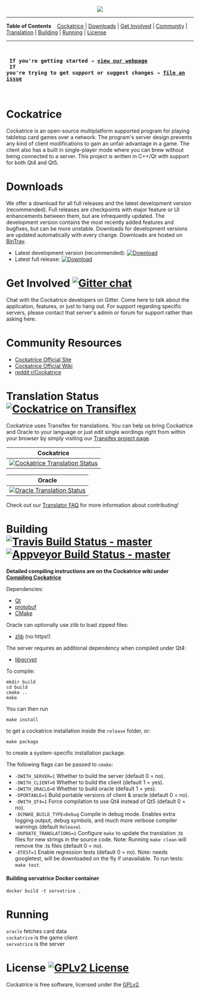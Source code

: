 <p align='center'><img src=https://cloud.githubusercontent.com/assets/9874850/7516775/b00b8e36-f4d1-11e4-8da4-3df294d01f86.png></p>

---

**Table of Contents** &nbsp;&nbsp; [Cockatrice](#cockatrice) | [Downloads](#downloads) | [Get Involved](#get-involved-) | [Community](#community-resources) | [Translation](#translation-status-) | [Building](#building--) | [Running](#running) | [License](#license-)

---

<br><pre>
<b>If you're getting started &#8674; [view our webpage](https://cockatrice.github.io/)</b><br>
<b>If you're trying to get support or suggest changes &#8674; [file an issue](https://github.com/Cockatrice/Cockatrice/issues/new)</b>
</pre><br>


# Cockatrice

Cockatrice is an open-source multiplatform supported program for playing tabletop card games over a network. The program's server design prevents any kind of client modifications to gain an unfair advantage in a game. The client also has a built in single-player mode where you can brew without being connected to a server. This project is written in C++/Qt with support for both Qt4 and Qt5.<br>


# Downloads

We offer a download for all full releases and the latest development version (recommended). Full releases are checkpoints with major feature or UI enhancements between them, but are infrequently updated. The development version contains the most recently added features and bugfixes, but can be more unstable. Downloads for development versions are updated automatically with every change.
Downloads are hosted on [BinTray](https://bintray.com/cockatrice/Cockatrice).

- Latest development version (recommended): [ ![Download](https://api.bintray.com/packages/cockatrice/Cockatrice/Cockatrice-git/images/download.svg) ](https://bintray.com/cockatrice/Cockatrice/Cockatrice-git/_latestVersion#files)
- Latest full release: [ ![Download](https://api.bintray.com/packages/cockatrice/Cockatrice/Cockatrice/images/download.svg) ](https://bintray.com/cockatrice/Cockatrice/Cockatrice/_latestVersion#files)


# Get Involved [![Gitter chat](https://badges.gitter.im/Cockatrice/Cockatrice.png)](https://gitter.im/Cockatrice/Cockatrice)

Chat with the Cockatrice developers on Gitter. Come here to talk about the application, features, or just to hang out. For support regarding specific servers, please contact that server's admin or forum for support rather than asking here.<br>


# Community Resources
- [Cockatrice Official Site](https://cockatrice.github.io)
- [Cockatrice Official Wiki](https://github.com/Cockatrice/Cockatrice/wiki)
- [reddit r/Cockatrice](https://reddit.com/r/cockatrice)


# Translation Status [![Cockatrice on Transiflex](https://ds0k0en9abmn1.cloudfront.net/static/charts/images/tx-logo-micro.646b0065fce6.png)](https://www.transifex.com/projects/p/cockatrice/)

Cockatrice uses Transifex for translations. You can help us bring Cockatrice and Oracle to your language or just edit single wordings right from within your browser by simply visiting our [Transifex project page](https://www.transifex.com/projects/p/cockatrice/).<br>

| Cockatrice | 
|:-:|
| [![Cockatrice Translation Status](https://www.transifex.com/projects/p/cockatrice/resource/cockatrice/chart/image_png)](https://www.transifex.com/projects/p/cockatrice/) | 

|Oracle |
|:-:|
|[![Oracle Translation Status](https://www.transifex.com/projects/p/cockatrice/resource/oracle/chart/image_png)](https://www.transifex.com/projects/p/cockatrice/) |

Check out our [Translator FAQ](https://github.com/Cockatrice/Cockatrice/wiki/Translation-FAQ) for more information about contributing!<br>


# Building [![Travis Build Status - master](https://travis-ci.org/Cockatrice/Cockatrice.svg?branch=master)](https://travis-ci.org/Cockatrice/Cockatrice) [![Appveyor Build Status - master](https://ci.appveyor.com/api/projects/status/lp5h0dhk4mhmeps7/branch/master?svg=true)](https://ci.appveyor.com/project/Daenyth/cockatrice/branch/master)

**Detailed compiling instructions are on the Cockatrice wiki under [Compiling Cockatrice](https://github.com/Cockatrice/Cockatrice/wiki/Compiling-Cockatrice)**

Dependencies:
- [Qt](https://www.qt.io/developers/) 
- [protobuf](https://github.com/google/protobuf)
- [CMake](https://www.cmake.org/)

Oracle can optionally use zlib to load zipped files:
- [zlib](http://www.zlib.net/) (no https!)

The server requires an additional dependency when compiled under Qt4:
- [libgcrypt](https://www.gnu.org/software/libgcrypt/)


To compile:

    mkdir build
    cd build
    cmake ..
    make

You can then run

    make install

to get a cockatrice installation inside the `release` folder, or:

    make package

to create a system-specific installation package.

The following flags can be passed to `cmake`:

- `-DWITH_SERVER=1` Whether to build the server (default 0 = no).
- `-DWITH_CLIENT=0` Whether to build the client (default 1 = yes).
- `-DWITH_ORACLE=0` Whether to build oracle (default 1 = yes).
- `-DPORTABLE=1` Build portable versions of client & oracle (default 0 = no).
- `-DWITH_QT4=1` Force compilation to use Qt4 instead of Qt5 (default 0 = no).
- `-DCMAKE_BUILD_TYPE=Debug` Compile in debug mode. Enables extra logging output, debug symbols, and much more verbose compiler warnings (default `Release`).
- `-DUPDATE_TRANSLATIONS=1` Configure `make` to update the translation .ts files for new strings in the source code. Note: Running `make clean` will remove the .ts files (default 0 = no).
- `-DTEST=1` Enable regression tests (default 0 = no). Note: needs googletest, will be downloaded on the fly if unavailable. To run tests: ```make test```.


#### Building servatrice Docker container
`docker build -t servatrice .`<br>


# Running

`oracle` fetches card data  
`cockatrice` is the game client  
`servatrice` is the server<br>


# License [![GPLv2 License](https://img.shields.io/badge/License-GPLv2-blue.svg)](https://github.com/Cockatrice/Cockatrice/blob/master/COPYING)

Cockatrice is free software, licensed under the [GPLv2](https://github.com/Cockatrice/Cockatrice/blob/master/COPYING).

